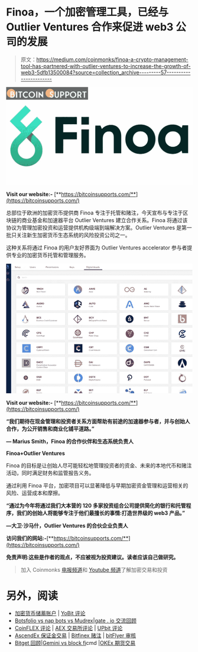 # Finoa，一个加密管理工具，已经与 Outlier Ventures 合作来促进 web3 公司的发展

> 原文：<https://medium.com/coinmonks/finoa-a-crypto-management-tool-has-partnered-with-outlier-ventures-to-increase-the-growth-of-web3-5dfb13500084?source=collection_archive---------57----------------------->

![](img/247a9b91dfddd70e3f58f15702e3b2ca.png)

**Visit our website:-** [**https://bitcoinsupports.com/**](https://bitcoinsupports.com/)

总部位于欧洲的加密货币提供商 Finoa 专注于托管和赌注，今天宣布与专注于区块链的商业基金和加速器平台 Outlier Ventures 建立合作关系。Finoa 将通过该协议为管理加密投资和运营提供机构级端到端解决方案。Outlier Ventures 是第一批只关注新生加密货币生态系统的风险投资公司之一。

这种关系将通过 Finoa 的用户友好界面为 Outlier Ventures accelerator 参与者提供专业的加密货币托管和管理服务。

![](img/92a9ecd8cdfc3c99c31974501473e7e8.png)

**Visit our website:-** [**https://bitcoinsupports.com/**](https://bitcoinsupports.com/)

**“我们期待在现金管理和投资者关系方面帮助有前途的加速器参与者，并与创始人合作，为公开销售和商业化铺平道路。”**

**— Marius Smith，Finoa 的合作伙伴和生态系统负责人**

**Finoa+Outlier Ventures**

Finoa 的目标是让创始人尽可能轻松地管理投资者的资金、未来的本地代币和赌注活动，同时满足财务和监管报告义务。

通过利用 Finoa 平台，加密项目可以显著降低与早期加密资金管理和运营相关的风险、运营成本和摩擦。

**“通过为今年将通过我们大本营的 120 多家投资组合公司提供简化的银行和托管程序，我们的创始人将能够专注于他们最擅长的事情:打造世界级的 web3 产品。”**

**—大卫·沙马什，Outlier Ventures 的合伙企业负责人**

**访问我们的网站:-**[**https://bitcoinsupports.com/**](https://bitcoinsupports.com/)

**免责声明:这些是作者的观点，不应被视为投资建议。读者应该自己做研究。**

> 加入 Coinmonks [电报频道](https://t.me/coincodecap)和 [Youtube 频道](https://www.youtube.com/c/coinmonks/videos)了解加密交易和投资

# 另外，阅读

*   [加密货币储蓄账户](/coinmonks/cryptocurrency-savings-accounts-be3bc0feffbf) | [YoBit 评论](/coinmonks/yobit-review-175464162c62)
*   [Botsfolio vs nap bots vs Mudrex](/coinmonks/botsfolio-vs-napbots-vs-mudrex-c81344970c02)|[gate . io 交流回顾](/coinmonks/gate-io-exchange-review-61bf87b7078f)
*   [CoinFLEX 评论](https://coincodecap.com/coinflex-review) | [AEX 交易所评论](https://coincodecap.com/aex-exchange-review) | [UPbit 评论](https://coincodecap.com/upbit-review)
*   [AscendEx 保证金交易](https://coincodecap.com/ascendex-margin-trading) | [Bitfinex 赌注](https://coincodecap.com/bitfinex-staking) | [bitFlyer 审核](https://coincodecap.com/bitflyer-review)
*   [Bitget 回顾](https://coincodecap.com/bitget-review)|[Gemini vs block fi](https://coincodecap.com/gemini-vs-blockfi)cmd |[OKEx 期货交易](https://coincodecap.com/okex-futures-trading)